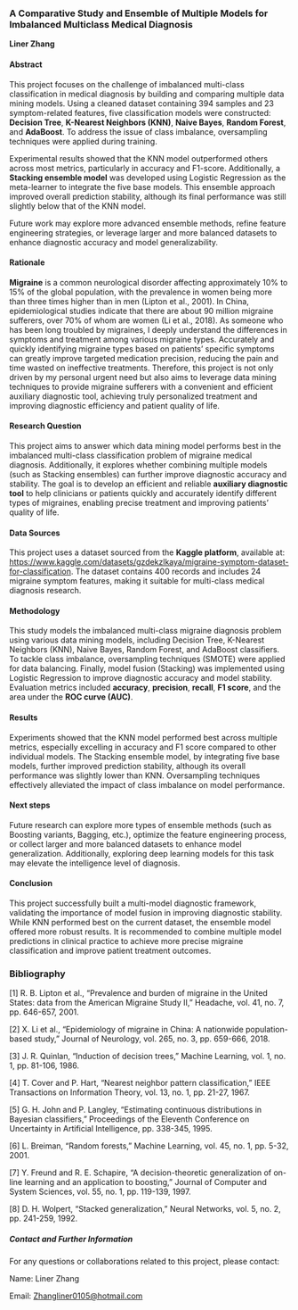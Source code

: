 ### A Comparative Study and Ensemble of Multiple Models for Imbalanced Multiclass Medical Diagnosis

**Liner Zhang**

#### Abstract
This project focuses on the challenge of imbalanced multi-class classification in medical diagnosis by building and comparing multiple data mining models. Using a cleaned dataset containing 394 samples and 23 symptom-related features, five classification models were constructed: __Decision Tree__, __K-Nearest Neighbors (KNN)__, __Naive Bayes__, __Random Forest__, and __AdaBoost__. To address the issue of class imbalance, oversampling techniques were applied during training.

Experimental results showed that the KNN model outperformed others across most metrics, particularly in accuracy and F1-score. Additionally, a __Stacking ensemble model__ was developed using Logistic Regression as the meta-learner to integrate the five base models. This ensemble approach improved overall prediction stability, although its final performance was still slightly below that of the KNN model.

Future work may explore more advanced ensemble methods, refine feature engineering strategies, or leverage larger and more balanced datasets to enhance diagnostic accuracy and model generalizability.

#### Rationale
__Migraine__ is a common neurological disorder affecting approximately 10% to 15% of the global population, with the prevalence in women being more than three times higher than in men (Lipton et al., 2001). In China, epidemiological studies indicate that there are about 90 million migraine sufferers, over 70% of whom are women (Li et al., 2018). As someone who has been long troubled by migraines, I deeply understand the differences in symptoms and treatment among various migraine types. Accurately and quickly identifying migraine types based on patients’ specific symptoms can greatly improve targeted medication precision, reducing the pain and time wasted on ineffective treatments. Therefore, this project is not only driven by my personal urgent need but also aims to leverage data mining techniques to provide migraine sufferers with a convenient and efficient auxiliary diagnostic tool, achieving truly personalized treatment and improving diagnostic efficiency and patient quality of life.

#### Research Question
This project aims to answer which data mining model performs best in the imbalanced multi-class classification problem of migraine medical diagnosis. Additionally, it explores whether combining multiple models (such as Stacking ensembles) can further improve diagnostic accuracy and stability. The goal is to develop an efficient and reliable __auxiliary diagnostic tool__ to help clinicians or patients quickly and accurately identify different types of migraines, enabling precise treatment and improving patients’ quality of life.

#### Data Sources
This project uses a dataset sourced from the __Kaggle platform__, available at: https://www.kaggle.com/datasets/gzdekzlkaya/migraine-symptom-dataset-for-classification. The dataset contains 400 records and includes 24 migraine symptom features, making it suitable for multi-class medical diagnosis research. 

#### Methodology
This study models the imbalanced multi-class migraine diagnosis problem using various data mining models, including Decision Tree, K-Nearest Neighbors (KNN), Naive Bayes, Random Forest, and AdaBoost classifiers. To tackle class imbalance, oversampling techniques (SMOTE) were applied for data balancing. Finally, model fusion (Stacking) was implemented using Logistic Regression to improve diagnostic accuracy and model stability. Evaluation metrics included __accuracy__, __precision__, __recall__, __F1 score__, and the area under the __ROC curve (AUC)__.

#### Results
Experiments showed that the KNN model performed best across multiple metrics, especially excelling in accuracy and F1 score compared to other individual models. The Stacking ensemble model, by integrating five base models, further improved prediction stability, although its overall performance was slightly lower than KNN. Oversampling techniques effectively alleviated the impact of class imbalance on model performance.

#### Next steps
Future research can explore more types of ensemble methods (such as Boosting variants, Bagging, etc.), optimize the feature engineering process, or collect larger and more balanced datasets to enhance model generalization. Additionally, exploring deep learning models for this task may elevate the intelligence level of diagnosis.

#### Conclusion
This project successfully built a multi-model diagnostic framework, validating the importance of model fusion in improving diagnostic stability. While KNN performed best on the current dataset, the ensemble model offered more robust results. It is recommended to combine multiple model predictions in clinical practice to achieve more precise migraine classification and improve patient treatment outcomes.

### Bibliography 
[1] R. B. Lipton et al., “Prevalence and burden of migraine in the United States: data from the American Migraine Study II,” Headache, vol. 41, no. 7, pp. 646-657, 2001.

[2] X. Li et al., “Epidemiology of migraine in China: A nationwide population-based study,” Journal of Neurology, vol. 265, no. 3, pp. 659-666, 2018.

[3] J. R. Quinlan, “Induction of decision trees,” Machine Learning, vol. 1, no. 1, pp. 81-106, 1986.

[4] T. Cover and P. Hart, “Nearest neighbor pattern classification,” IEEE Transactions on Information Theory, vol. 13, no. 1, pp. 21-27, 1967.

[5] G. H. John and P. Langley, “Estimating continuous distributions in Bayesian classifiers,” Proceedings of the Eleventh Conference on Uncertainty in Artificial Intelligence, pp. 338-345, 1995.

[6] L. Breiman, “Random forests,” Machine Learning, vol. 45, no. 1, pp. 5-32, 2001.

[7] Y. Freund and R. E. Schapire, “A decision-theoretic generalization of on-line learning and an application to boosting,” Journal of Computer and System Sciences, vol. 55, no. 1, pp. 119-139, 1997.

[8] D. H. Wolpert, “Stacked generalization,” Neural Networks, vol. 5, no. 2, pp. 241-259, 1992.

##### Contact and Further Information
For any questions or collaborations related to this project, please contact:

Name: Liner Zhang

Email: Zhangliner0105@hotmail.com
